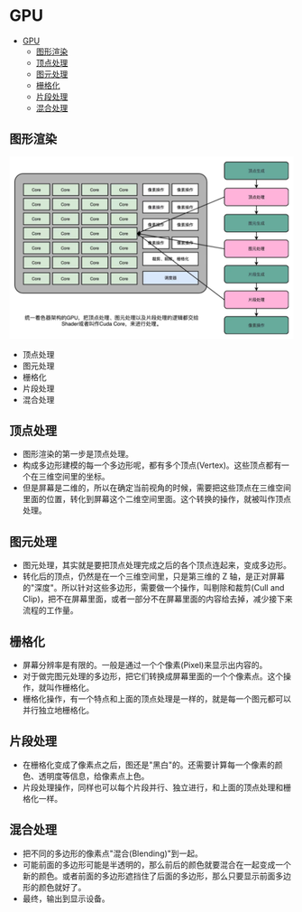 # GPU

- [GPU](#gpu)
  - [图形渲染](#图形渲染)
  - [顶点处理](#顶点处理)
  - [图元处理](#图元处理)
  - [栅格化](#栅格化)
  - [片段处理](#片段处理)
  - [混合处理](#混合处理)

## 图形渲染

![GPU流水线](https://github.com/gongluck/images/blob/main/gpu/gpu_pipeline.png)

- 顶点处理
- 图元处理
- 栅格化
- 片段处理
- 混合处理

## 顶点处理

- 图形渲染的第一步是顶点处理。
- 构成多边形建模的每一个多边形呢，都有多个顶点(Vertex)。这些顶点都有一个在三维空间里的坐标。
- 但是屏幕是二维的，所以在确定当前视角的时候，需要把这些顶点在三维空间里面的位置，转化到屏幕这个二维空间里面。这个转换的操作，就被叫作顶点处理。

## 图元处理

- 图元处理，其实就是要把顶点处理完成之后的各个顶点连起来，变成多边形。
- 转化后的顶点，仍然是在一个三维空间里，只是第三维的 Z 轴，是正对屏幕的"深度"。所以针对这些多边形，需要做一个操作，叫剔除和裁剪(Cull and Clip)，把不在屏幕里面，或者一部分不在屏幕里面的内容给去掉，减少接下来流程的工作量。

## 栅格化

- 屏幕分辨率是有限的。一般是通过一个个像素(Pixel)来显示出内容的。
- 对于做完图元处理的多边形，把它们转换成屏幕里面的一个个像素点。这个操作，就叫作栅格化。
- 栅格化操作，有一个特点和上面的顶点处理是一样的，就是每一个图元都可以并行独立地栅格化。

## 片段处理

- 在栅格化变成了像素点之后，图还是"黑白"的。还需要计算每一个像素的颜色、透明度等信息，给像素点上色。
- 片段处理操作，同样也可以每个片段并行、独立进行，和上面的顶点处理和栅格化一样。

## 混合处理

- 把不同的多边形的像素点"混合(Blending)"到一起。
- 可能前面的多边形可能是半透明的，那么前后的颜色就要混合在一起变成一个新的颜色。或者前面的多边形遮挡住了后面的多边形，那么只要显示前面多边形的颜色就好了。
- 最终，输出到显示设备。
